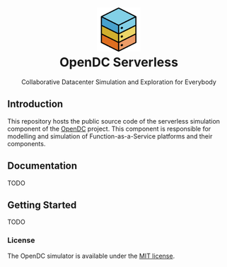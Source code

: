 <h1 align="center">
  <a href="http://opendc.org/">
    <img src="misc/artwork/logo.png" width="100" alt="OpenDC">
  </a>
  <br>
  OpenDC Serverless
</h1>
<p align="center">
Collaborative Datacenter Simulation and Exploration for Everybody
</p>

## Introduction
This repository hosts the public source code of the serverless simulation component of the [OpenDC](https://opendc.org) project. This component is responsible for modelling and simulation of Function-as-a-Service platforms and their components. 

## Documentation
TODO

## Getting Started
TODO

### License
The OpenDC simulator is available under the [MIT license](https://github.com/atlarge-research/opendc-simulator/blob/master/LICENSE.txt).
